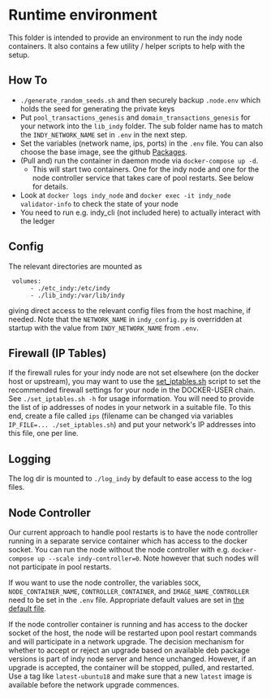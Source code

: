 # Runtime environment

This folder is intended to provide an environment to run the indy node containers.
It also contains a few utility / helper scripts to help with the setup.


## How To

- `./generate_random_seeds.sh` and then securely backup `.node.env` which holds the seed for generating the private keys
- Put `pool_transactions_genesis` and `domain_transactions_genesis` for your network into the `lib_indy` folder. The sub folder name has to match the `INDY_NETWORK_NAME` set in `.env` in the next step.
- Set the variables (network name, ips, ports) in the `.env` file. You can also choose the base image, see the github [Packages](/pkgs/container/indy-node-container%2Findy_node).
- (Pull and) run the container in daemon mode via `docker-compose up -d`.
  - This will start two containers. One for the indy node and one for the node controller service that takes care of pool restarts. See below for details.
- Look at `docker logs indy_node` and `docker exec -it indy_node validator-info` to check the state of your node
- You need to run e.g. indy_cli (not included here) to actually interact with the ledger


## Config

The relevant directories are mounted as

```
 volumes:
      - ./etc_indy:/etc/indy
      - ./lib_indy:/var/lib/indy
```

giving direct access to the relevant config files from the host machine, if needed. Note that the `NETWORK_NAME` in `indy_config.py` is overridden at startup with the value from `INDY_NETWORK_NAME` from `.env`.

## Firewall (IP Tables)

If the firewall rules for your indy node are not set elsewhere (on the docker host or upstream), you may want to use the
[set_iptables.sh](./set_iptables.sh) script to set the recommended firewall settings for your node in the DOCKER-USER
chain.
See `./set_iptables.sh -h` for usage information. You will need to provide the list of ip addresses of nodes in your
network in a suitable file. To this end, create a file called `ips` (filename can be changed via variables `IP_FILE=... ./set_iptables.sh`) and put your network's IP addresses into this file, one per line.



## Logging

The log dir is mounted to `./log_indy` by default to ease access to the log files.

## Node Controller

Our current approach to handle pool restarts is to have the node controller running in a separate service container which has access to the docker socket. You can run the node without the node controller with e.g. `docker-compose up --scale indy-controller=0`. Note however that such nodes will not participate in pool restarts.

If wou want to use the node controller, the variables `SOCK`, `NODE_CONTAINER_NAME`, `CONTROLLER_CONTAINER`, and `IMAGE_NAME_CONTROLLER` need to be set in the `.env` file. Appropriate default values are set in [the default file](/.env).

If the node controller container is running and has access to the docker socket of the host, the node will be restarted upon pool restart commands and will participate in a network upgrade. The decision mechanism for whether to accept or reject an upgrade based on available deb package versions is part of indy node server and hence unchanged. However, if an upgrade is accepted, the container will be stopped, pulled, and restarted. Use a tag like `latest-ubuntu18` and make sure that a new `latest` image is available before the network upgrade commences.


